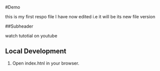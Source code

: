 #Demo

this is my first respo file
I have now edited i.e it will be its new file version

##Subheader

watch tutotial on youtube

## Local Development 

1. Open index.htnl in your browser.